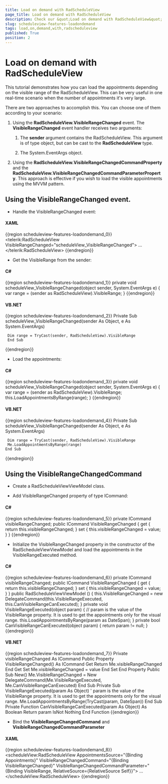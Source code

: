 ```yaml
---
title: Load on demand with RadScheduleView
page_title: Load on demand with RadScheduleView
description: Check our &quot;Load on demand with RadScheduleView&quot; documentation article for the RadScheduleView {{ site.framework_name }} control.
slug: scheduleview-features-loadondemand
tags: load,on,demand,with,radscheduleview
published: True
position: 2
---
```


# Load on demand with RadScheduleView


This tutorial demonstrates how you can load the appointments depending on the visible range of the RadScheduleView. This can be very useful in one real-time scenario when the number of appointments it's very large.

There are two approaches to accomplish this. You can choose one of them according to your scenario:

1. Using the __RadScheduleView.VisibleRangeChanged__ event. The __VisibleRangeChanged__ event handler receives two arguments:

	1. The __sender__ argument contains the RadScheduleView. This argument is of type object, but can be cast to the __RadScheduleView__ type.

	1. The System.EventArgs object.

1. Using the __RadScheduleView.VisibleRangeChangedCommandProperty__ and the __RadScheduleView.VisibleRangeChangedCommandParameterProperty__. This approach is effective if you wish to load the visible appointments using the MVVM pattern.

## Using the VisibleRangeChanged event.

* Handle the VisibleRangeChanged event:

#### __XAML__

{{region scheduleview-features-loadondemand_0}}
	<telerik:RadScheduleView VisibleRangeChanged="scheduleView_VisibleRangeChanged">
	...
	</telerik:RadScheduleView>
{{endregion}}

* Get the VisibleRange from the sender:            

#### __C#__

{{region scheduleview-features-loadondemand_1}}
	private void scheduleView_VisibleRangeChanged(object sender, System.EventArgs e)
	{
	 var range = (sender as RadScheduleView).VisibleRange;
	 }
{{endregion}}

#### __VB.NET__

{{region scheduleview-features-loadondemand_2}}
	Private Sub scheduleView_VisibleRangeChanged(sender As Object, e As System.EventArgs)
	
	 Dim range = TryCast(sender, RadScheduleView).VisibleRange
	 End Sub
{{endregion}}

* Load the appointments:            

#### __C#__

{{region scheduleview-features-loadondemand_3}}
	private void scheduleView_VisibleRangeChanged(object sender, System.EventArgs e)
	{
	   var range = (sender as RadScheduleView).VisibleRange;
	   this.LoadAppointmentsByRange(range);
	}
{{endregion}}

#### __VB.NET__

{{region scheduleview-features-loadondemand_4}}
	Private Sub scheduleView_VisibleRangeChanged(sender As Object, e As System.EventArgs)
	
	 Dim range = TryCast(sender, RadScheduleView).VisibleRange
	 Me.LoadAppointmentsByRange(range)
	End Sub
{{endregion}}

## Using the VisibleRangeChangedCommand

* Create a RadScheduleViewViewModel class.

* Add VisibleRangeChanged property of type ICommand:            

#### __C#__

{{region scheduleview-features-loadondemand_5}}
	private ICommand visibleRangeChanged;
	public ICommand VisibleRangeChanged
	{
		get
		{
		return this.visibleRangeChanged;
		}
		set
		{
		this.visibleRangeChanged = value;
		}
	}
{{endregion}}

* Initialize the VisibleRangeChanged property in the constructor of the RadScheduleViewViewModel and load the appointments in the VisibleRangeExecuted method.

#### __C#__

{{region scheduleview-features-loadondemand_6}}
	private ICommand visibleRangeChanged;
	  public ICommand VisibleRangeChanged
	  {
	   get
	   {
	    return this.visibleRangeChanged;
	   }
	   set
	   {
	    this.visibleRangeChanged = value;
	   }
	  }
	public RadScheduleViewViewModel ()
	  {
	   this.VisibleRangeChanged = new DelegateCommand(this.VisibleRangeExecuted, this.CanVisibleRangeCanExecuted);
	  }
	private void VisibleRangeExecuted(object param)
	  {
	   // param is the value of the VisibleRange property. It is used to get the appointments only for the visual range.
	   this.LoadAppointmentsByRange(param as DateSpan);
	  }
	private bool CanVisibleRangeCanExecuted(object param)
	  {
	   return param != null;
	  }
{{endregion}}

#### __VB.NET__

{{region scheduleview-features-loadondemand_7}}
	Private visibleRangeChanged As ICommand
	Public Property VisibleRangeChanged() As ICommand
	 Get
	  Return Me.visibleRangeChanged
	 End Get
	 Set
	  Me.visibleRangeChanged = value
	 End Set
	End Property
	Public Sub New()
	 Me.VisibleRangeChanged = New DelegateCommand(Me.VisibleRangeExecuted, Me.CanVisibleRangeCanExecuted)
	End Sub
	Private Sub VisibleRangeExecuted(param As Object)
	 ' param is the value of the VisibleRange property. It is used to get the appointments only for the visual range.
	 Me.LoadAppointmentsByRange(TryCast(param, DateSpan))
	End Sub
	Private Function CanVisibleRangeCanExecuted(param As Object) As Boolean
	 Return param IsNot Nothing
	End Function
{{endregion}}

* Bind the __VisibleRangeChangedCommand__ and __VisibleRangeChangedCommandParameter__

#### __XAML__

{{region scheduleview-features-loadondemand_8}}
	<scheduleView:RadScheduleView AppointmentsSource="{Binding Appointments}" 
	         VisibleRangeChangedCommand="{Binding VisibleRangeChanged}" 
	         VisibleRangeChangedCommandParameter="{Binding VisibleRange, RelativeSource={RelativeSource Self}}">
	...
	</scheduleView:RadScheduleView>
{{endregion}}
